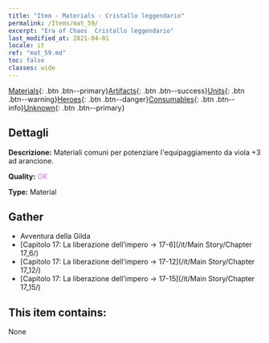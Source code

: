 ```yaml
---
title: "Item - Materials - Cristallo leggendario"
permalink: /Items/mat_59/
excerpt: "Era of Chaos  Cristallo leggendario"
last_modified_at: 2021-04-01
locale: it
ref: "mat_59.md"
toc: false
classes: wide
---
```

 [Materials](/it/Items/){: .btn .btn--primary}[Artifacts](/it/Items/Artifacts/){: .btn .btn--success}[Units](/it/Items/Units/){: .btn .btn--warning}[Heroes](/it/Items/Heroes/){: .btn .btn--danger}[Consumables](/it/Items/Consumables/){: .btn .btn--info}[Unknown](/it/Items/Unknown/){: .btn .btn--primary}

## Dettagli
 **Descrizione:** Materiali comuni per potenziare l'equipaggiamento da viola +3 ad arancione.

 **Quality:** <span style="color: #DA70D6">OK</span>

 **Type:** Material

## Gather

*    Avventura della Gilda 
*    [Capitolo 17: La liberazione dell'impero -> 17-6](/it/Main Story/Chapter 17_6/) 
*    [Capitolo 17: La liberazione dell'impero -> 17-12](/it/Main Story/Chapter 17_12/) 
*    [Capitolo 17: La liberazione dell'impero -> 17-15](/it/Main Story/Chapter 17_15/) 

## This item contains:

  None

